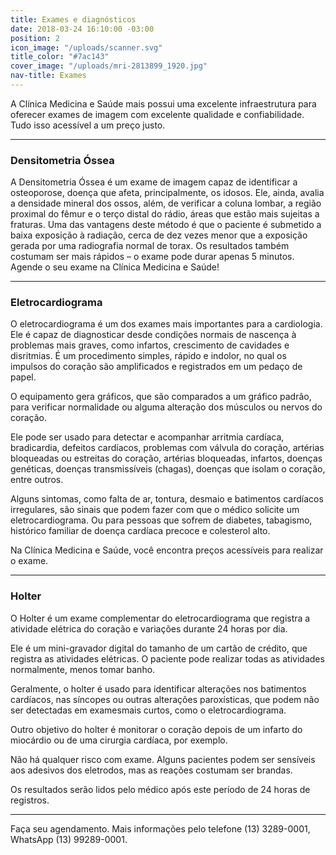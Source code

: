 ```yaml
---
title: Exames e diagnósticos
date: 2018-03-24 16:10:00 -03:00
position: 2
icon_image: "/uploads/scanner.svg"
title_color: "#7ac143"
cover_image: "/uploads/mri-2813899_1920.jpg"
nav-title: Exames
---
```


A Clínica Medicina e Saúde mais possui uma excelente infraestrutura para oferecer exames de imagem com excelente qualidade e confiabilidade. Tudo isso acessível a um preço justo.

---

### Densitometria Óssea

A Densitometria Óssea é um exame de imagem capaz de identificar a osteoporose, doença que afeta, principalmente, os idosos. Ele, ainda, avalia a densidade mineral dos ossos, além, de verificar a coluna lombar, a região proximal do fêmur e o terço distal do rádio, áreas que estão mais sujeitas a fraturas.
Uma das vantagens deste método é que o paciente é submetido a baixa exposição à radiação, cerca de dez vezes menor que a exposição gerada por uma radiografia normal de torax. Os resultados também costumam ser mais rápidos – o exame pode durar apenas 5 minutos. Agende o seu exame na Clínica Medicina e Saúde!

---

### Eletrocardiograma

O eletrocardiograma é um dos exames mais importantes para a cardiologia. Ele é capaz de diagnosticar desde condições normais de nascença à problemas mais graves, como infartos, crescimento de cavidades e disritmias. É um procedimento simples, rápido e indolor, no qual os impulsos do coração são amplificados e registrados em um pedaço de papel.

O equipamento gera gráficos, que são comparados a um gráfico padrão, para verificar normalidade ou alguma alteração dos músculos ou nervos do coração.

Ele pode ser usado para detectar e acompanhar arritmia cardíaca, bradicardia, defeitos cardíacos, problemas com válvula do coração, artérias bloqueadas ou estreitas do coração, artérias bloqueadas, infartos, doenças genéticas, doenças transmissíveis (chagas), doenças que isolam o coração, entre outros.

Alguns sintomas, como falta de ar, tontura, desmaio e batimentos cardíacos irregulares, são sinais que podem fazer com que o médico solicite um eletrocardiograma. Ou para pessoas que sofrem de diabetes, tabagismo, histórico familiar de doença cardíaca precoce e colesterol alto.

Na Clínica Medicina e Saúde, você encontra preços acessíveis para realizar o exame.

---

### Holter

O Holter é um exame complementar do eletrocardiograma que registra a atividade elétrica do coração e variações durante 24 horas por dia.

Ele é um mini-gravador digital do tamanho de um cartão de crédito, que registra as atividades elétricas. O paciente pode realizar todas as atividades normalmente, menos tomar banho.

Geralmente, o holter é usado para identificar alterações nos batimentos cardíacos, nas síncopes ou outras alterações paroxísticas, que podem não ser detectadas em examesmais curtos, como o eletrocardiograma.

Outro objetivo do holter é monitorar o coração depois de um infarto do miocárdio ou de uma cirurgia cardíaca, por exemplo.

Não há qualquer risco com exame. Alguns pacientes podem ser sensíveis aos adesivos dos eletrodos, mas as reações costumam ser brandas.

Os resultados serão lidos pelo médico após este período de 24 horas de registros.

---

Faça seu agendamento. Mais informações pelo telefone (13) 3289-0001, WhatsApp (13) 99289-0001.
